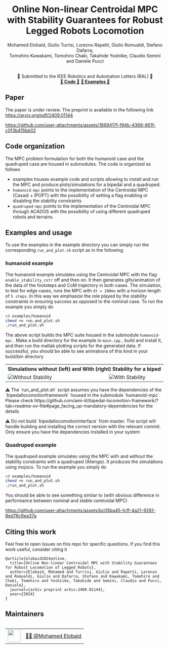 <h1 align="center">
Online Non-linear Centroidal MPC with Stability Guarantees
for Robust Legged Robots Locomotion</h1>

<div align="center">
<p>Mohamed Elobaid, Giulio Turrisi, Lorezno Rapetti, Giulio Romualdi, Stefano Dafarra, </br>
Tomohiro Kawakami, Tomohiro Chaki, Takahide Yoshiike, Claudio Semini and Daniele Pucci</p>
</div>

<br>


<div align="center">
    📅 Submitted to the IEEE Robotics and Automation Letters (RAL) 🤖
</div>

<div align="center">
    <a href="#Code-organization"><b>🔧 Code 🔧</b></a>
    <a href="#Examples-and-usage"><b>🔧 Examples 🔧</b></a>
</div>


## Paper

The paper is under review. The preprint is available in the following link https://arxiv.org/pdf/2409.01144


https://github.com/user-attachments/assets/1869417f-f94b-4368-861f-c0f3b415bb02



## Code organization

The MPC problem formulation for both the humanoid case and the quadruped case are housed in submodules. The code is organized as follows
-  examples houses example code and scripts allowing to install and run the MPC and produce plots/simulations for a bipedal and a quadruped.
- `humanoid-mpc` points to the implementation of the Centroidal MPC (Casadi + IPOPT) with the possibility of setting a flag enabling or disabling the stability constraints
- `quadruped-mpc` points to the implementation of the Centroidal MPC through ACADOS with the possibility of using different quadruped robots and terrains.

## Examples and usage
To use the examples in the example directory you can simply run the corresponding `run_and_plot.sh` script as in the following 
### humanoid example
The humanoid example simulates using the Centroidal MPC with the flag `enable_stability_cstr` off and then on. It then generates gifs/animation of the data of the footsteps and CoM trajectory in both cases.
The simulation, to test for edge cases, runs the MPC with `dt = 200ms` with a horizon length of `5 steps`. In this way we emphasize the role played by the stability constraints in ensuring success as opposed to the nominal case. To run the example you simply do

```bash
cd examples/humanoid
chmod +x run_and_plot.sh
./run_and_plot.sh
```
The above script builds the MPC suite housed in the submodule `humanoid-mpc` . Make a build directory for the example in `main.cpp` , build and install it, and then run the matlab plotting scripts for the generated data.
If successful, you should be able to see animations of this kind in your build/bin directory

<table>
    <tr>
        <th colspan="2" align="center">Simulations without (left) and With (right) Stability for a biped</th>
    </tr>
    <tr>
        <td align="left"><img src="https://github.com/user-attachments/assets/01f02201-4a7e-4782-9a94-f5670cb887ec" alt="Without Stability" /></td>
        <td align="center"><img src="https://github.com/user-attachments/assets/55e59f28-07d3-4bb8-adfc-9a8bf36ed847" alt="With Stability" /></td>
    </tr>
</table>


<p> ⚠️ The `run_and_plot.sh` script assumes you have the dependencies of the `bipedallocomotionframework` housed in the submodule `humanoid-mpc`. Please check https://github.com/ami-iit/bipedal-locomotion-framework/?tab=readme-ov-file#page_facing_up-mandatory-dependencies for the details </p>


<p> ⚠️ Do not build `bipedallocomotioninterface` from master. The script will handle building and installing the correct version with the relevant commit. Only ensure you have the dependencies installed in your system </p>


### Quadruped example
The quadruped example simulates using the MPC with and without the stability constraints with a quadruped (Aliengo). It produces the simulations using mojoco. To run the example you simply do

```bash
cd examples/humanoid
chmod +x run_and_plot.sh
./run_and_plot.sh
```

You should be able to see something similar to (with obvious difference in performance between nominal and stable centroidal MPC)


https://github.com/user-attachments/assets/bc05ba45-fcff-4a21-9281-8ed78c6ea37a

## Citing this work

Feel free to open issues on this repo for specific questions. If you find this work useful, consider citing it

```
@article{elobaid2024online,
  title={Online Non-linear Centroidal MPC with Stability Guarantees for Robust Locomotion of Legged Robots},
  author={Elobaid, Mohamed and Turrisi, Giulio and Rapetti, Lorenzo and Romualdi, Giulio and Dafarra, Stefano and Kawakami, Tomohiro and Chaki, Tomohiro and Yoshiike, Takahide and Semini, Claudio and Pucci, Daniele},
  journal={arXiv preprint arXiv:2409.01144},
  year={2024}
}

```

## Maintainers

<table align="left">
    <tr>
        <td><a href="https://github.com/mebbaid"><img src="https://github.com/mebbaid.png" width="40"></a></td>
        <td><a href="https://github.com/mebbaid">👨‍💻 @Mohamed Elobaid</a></td>
    </tr>
</table>
